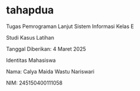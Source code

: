 # tahapdua

Tugas Pemrograman Lanjut Sistem Informasi Kelas E

Studi Kasus Latihan

Tanggal Diberikan: 4 Maret 2025

Identitas Mahasiswa

Nama: Calya Maida Wastu Nariswari

NIM: 245150400111058

